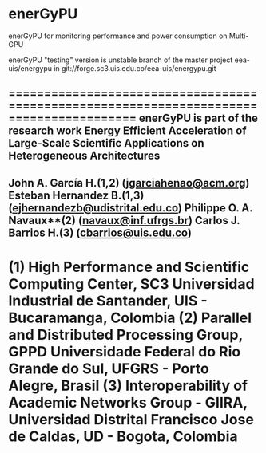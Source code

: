 # enerGyPU
enerGyPU for monitoring performance and power consumption on Multi-GPU

enerGyPU "testing" version is unstable branch of the master project eea-uis/energypu in git://forge.sc3.uis.edu.co/eea-uis/energypu.git

========================================================================================
enerGyPU is part of the research work Energy Efficient Acceleration of Large-Scale Scientific Applications on Heterogeneous Architectures
----------------------------------------------------------------------------------------
John A. García H.**(1,2)      (jgarciahenao@acm.org)
Esteban Hernandez B.**(1,3)   (ejhernandezb@udistrital.edu.co)
Philippe O. A. Navaux**(2)    (navaux@inf.ufrgs.br)
Carlos J. Barrios H.(3)       (cbarrios@uis.edu.co)
----------------------------------------------------------------------------------------
(1) High Performance and Scientific Computing Center, SC3
    Universidad Industrial de Santander, UIS - Bucaramanga, Colombia
(2) Parallel and Distributed Processing Group, GPPD
    Universidade Federal do Rio Grande do Sul, UFGRS - Porto Alegre, Brasil
(3) Interoperability of Academic Networks Group - GIIRA,
    Universidad Distrital Francisco Jose de Caldas, UD  - Bogota, Colombia
========================================================================================
